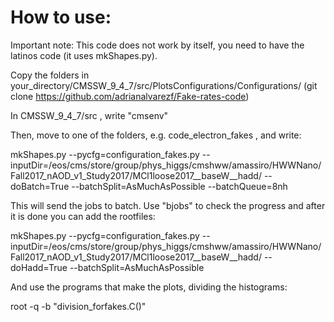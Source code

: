 # How to use: 

Important note: This code does not work by itself, you need to have the latinos code (it uses mkShapes.py).

Copy the folders in your_directory/CMSSW_9_4_7/src/PlotsConfigurations/Configurations/    (git clone https://github.com/adrianalvarezf/Fake-rates-code)

In CMSSW_9_4_7/src , write "cmsenv"

Then, move to one of the folders, e.g. code_electron_fakes , and write:

mkShapes.py --pycfg=configuration_fakes.py --inputDir=/eos/cms/store/group/phys_higgs/cmshww/amassiro/HWWNano/Fall2017_nAOD_v1_Study2017/MCl1loose2017__baseW__hadd/   --doBatch=True --batchSplit=AsMuchAsPossible --batchQueue=8nh

This will send the jobs to batch. Use "bjobs" to check the progress and after it is done you can add the rootfiles:

mkShapes.py --pycfg=configuration_fakes.py --inputDir=/eos/cms/store/group/phys_higgs/cmshww/amassiro/HWWNano/Fall2017_nAOD_v1_Study2017/MCl1loose2017__baseW__hadd/   --doHadd=True --batchSplit=AsMuchAsPossible 

And use the programs that make the plots, dividing the histograms:

root -q -b "division_forfakes.C()"



